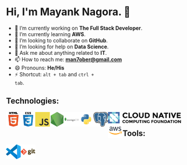 # Hi, I'm Mayank Nagora. 👋

- 🔭 I’m currently working on <strong>The Full Stack Developer</strong>.
- 🌱 I’m currently learning <strong>AWS</strong>.
- 👯 I’m looking to collaborate on <strong>GitHub</strong>.
- 🤔 I’m looking for help on <strong>Data Science</strong>.
- 💬 Ask me about anything related to <strong>IT</strong>.
- 📫 How to reach me: <strong>[man7ober@gmail.com](mailto:man7ober@gmail.com)</strong>
- 😄 Pronouns: <strong>He/His</strong>
- ⚡ Shortcut: <code>alt + tab</code> and <code>ctrl + tab</code>.

## Technologies:
<img align="left" alt="HTML5" width="40px" src="https://raw.githubusercontent.com/github/explore/80688e429a7d4ef2fca1e82350fe8e3517d3494d/topics/html/html.png" />
<img align="left" alt="CSS3" width="40px" src="https://raw.githubusercontent.com/github/explore/80688e429a7d4ef2fca1e82350fe8e3517d3494d/topics/css/css.png" />
<img align="left" alt="JavaScript" width="40px" src="https://raw.githubusercontent.com/github/explore/80688e429a7d4ef2fca1e82350fe8e3517d3494d/topics/javascript/javascript.png" />
<img align="left" alt="Node" width="40px" src="https://raw.githubusercontent.com/github/explore/80688e429a7d4ef2fca1e82350fe8e3517d3494d/topics/nodejs/nodejs.png" />
<img align="left" alt="MongoDB" width="40px" src="https://raw.githubusercontent.com/github/explore/80688e429a7d4ef2fca1e82350fe8e3517d3494d/topics/mongodb/mongodb.png" />
<img align="left" alt="Python" width="40px" src="https://raw.githubusercontent.com/github/explore/80688e429a7d4ef2fca1e82350fe8e3517d3494d/topics/python/python.png" />
<img align="left" alt="SQL" width="40px" src="https://raw.githubusercontent.com/github/explore/80688e429a7d4ef2fca1e82350fe8e3517d3494d/topics/postgresql/postgresql.png" />
<img align="left" alt="Cloud-Native" width="200px" src="https://raw.githubusercontent.com/cncf/artwork/8341ed685b5ac62d8317e14afe2653b050418205/other/cncf/horizontal/color/cncf-color.png" />
<img align="left" alt="AWS" width="40px" src="https://raw.githubusercontent.com/github/explore/80688e429a7d4ef2fca1e82350fe8e3517d3494d/topics/aws/aws.png" />

<br>

## Tools:
<img align="left" alt="Visual Studio Code" width="40px" src="https://raw.githubusercontent.com/github/explore/80688e429a7d4ef2fca1e82350fe8e3517d3494d/topics/visual-studio-code/visual-studio-code.png" />
<img align="left" alt="git" width="40px" src="https://raw.githubusercontent.com/github/explore/80688e429a7d4ef2fca1e82350fe8e3517d3494d/topics/git/git.png" />
